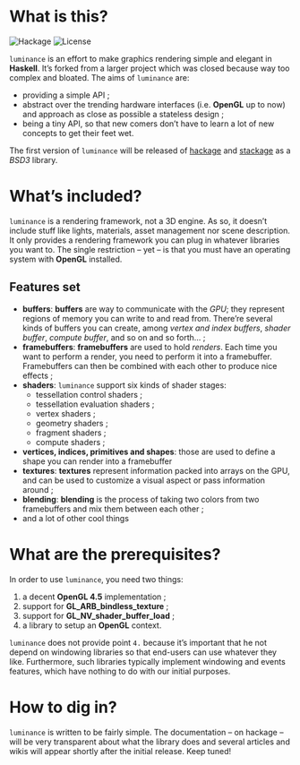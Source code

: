 # What is this?

![Hackage](https://img.shields.io/badge/hackage-none-orange.svg?style=flat)
![License](https://img.shields.io/badge/license-BSD3-blue.svg?style=flat)

`luminance` is an effort to make graphics rendering simple and elegant in **Haskell**. It’s forked
from a larger project which was closed because way too complex and bloated. The aims of `luminance`
are:

  - providing a simple API ;
  - abstract over the trending hardware interfaces (i.e. **OpenGL** up to now) and approach
    as close as possible a stateless design ;
  - being a tiny API, so that new comers don’t have to learn a lot of new concepts to get
    their feet wet.

The first version of `luminance` will be released of [hackage](https://hackage.haskell.org) and
[stackage](https://www.stackage.org) as a *BSD3* library.

# What’s included?

`luminance` is a rendering framework, not a 3D engine. As so, it doesn’t include stuff like
lights, materials, asset management nor scene description. It only provides a rendering framework
you can plug in whatever libraries you want to. The single restriction – yet – is that you must have
an operating system with **OpenGL** installed.

## Features set

- **buffers**: **buffers** are way to communicate with the *GPU*; they represent regions of memory
  you can write to and read from. There’re several kinds of buffers you can create, among *vertex
  and index buffers*, *shader buffer*, *compute buffer*, and so on and so forth… ;
- **framebuffers**: **framebuffers** are used to hold *renders*. Each time you want to perform a
  render, you need to perform it into a framebuffer. Framebuffers can then be combined with each
  other to produce nice effects ;
- **shaders**: `luminance` support six kinds of shader stages:
  + tessellation control shaders ;
  + tessellation evaluation shaders ;
  + vertex shaders ;
  + geometry shaders ;
  + fragment shaders ;
  + compute shaders ;
- **vertices, indices, primitives and shapes**: those are used to define a shape you can render into
  a framebuffer
- **textures**: **textures** represent information packed into arrays on the GPU, and can be used
  to customize a visual aspect or pass information around ;
- **blending**: **blending** is the process of taking two colors from two framebuffers and mix them
  between each other ;
- and a lot of other cool things

# What are the prerequisites?

In order to use `luminance`, you need two things:

1. a decent **OpenGL 4.5** implementation ;
2. support for **GL_ARB_bindless_texture** ;
3. support for **GL_NV_shader_buffer_load** ;
4. a library to setup an **OpenGL** context.

`luminance` does not provide point `4.` because it’s important that he not depend on windowing
libraries so that end-users can use whatever they like. Furthermore, such libraries typically
implement windowing and events features, which have nothing to do with our initial purposes.

# How to dig in?

`luminance` is written to be fairly simple. The documentation – on hackage – will be very
transparent about what the library does and several articles and wikis will appear shortly after the
initial release. Keep tuned!
